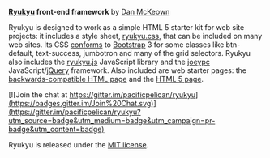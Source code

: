 **[Ryukyu](http://danmckeown.info/code/ryukyu) front-end framework** by [Dan McKeown](http://danmckeown.info)

Ryukyu is designed to work as a simple HTML 5 starter kit for web site projects: it includes a style sheet, [ryukyu.css](css/ryukyu.css), that can be included on many web sites.  Its CSS [conforms](ryukyu-docs/BootstrapAPIcomponents.html) to [Bootstrap](http://getbootstrap.com) 3 for some classes like btn-default, text-success, jumbotron and many of the grid selectors.  Ryukyu also includes the [ryukyu.js](js/ryukyu.js) JavaScript library and the [joeypc](http://joeypc.com) JavaScript/[jQuery](http://jquery.com) framework.  Also included are web starter pages: the [backwards-compatible HTML page](HTMLstarter.html) and the [HTML 5 page](HTML5starter.html).

[![Join the chat at https://gitter.im/pacificpelican/ryukyu](https://badges.gitter.im/Join%20Chat.svg)](https://gitter.im/pacificpelican/ryukyu?utm_source=badge&utm_medium=badge&utm_campaign=pr-badge&utm_content=badge)

Ryukyu is released under the [MIT license](LICENSE).
